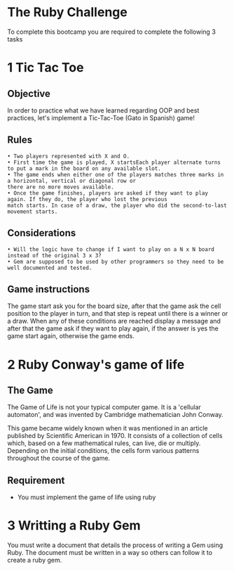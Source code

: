 # The Ruby Challenge

To complete this bootcamp you are required to complete the following 3 tasks

# 1 Tic Tac Toe

## Objective

In order to practice what we have learned regarding OOP and best practices, let's implement a Tic-Tac-Toe (Gato in Spanish) game!

## Rules
    • Two players represented with X and O.
    • First time the game is played, X startsEach player alternate turns to put a mark in the board on any available slot.
    • The game ends when either one of the players matches three marks in a horizontal, vertical or diagonal row or 
    there are no more moves available.
    • Once the game finishes, players are asked if they want to play again. If they do, the player who lost the previous 
    match starts. In case of a draw, the player who did the second-to-last movement starts.

## Considerations
    • Will the logic have to change if I want to play on a N x N board instead of the original 3 x 3?
    • Gem are supposed to be used by other programmers so they need to be well documented and tested.

## Game instructions 

The game start ask you for the board size, after that the game ask the cell position to the player in turn, and that step is repeat
until there is a winner or a draw. When any of these conditions are reached display a message and after that the game ask if they want
to play again, if the answer is yes the game start again, otherwise the game ends.

# 2 Ruby Conway's game of life

## The Game
The Game of Life is not your typical computer game. It is a 'cellular automaton', and was invented by Cambridge mathematician John Conway.

This game became widely known when it was mentioned in an article published by Scientific American in 1970. It consists of a collection of cells which, based on a few mathematical rules, can live, die or multiply. Depending on the initial conditions, the cells form various patterns throughout the course of the game.

## Requirement
- You must implement the game of life using ruby

# 3 Writting a Ruby Gem

You must write a document that details the process of writing a Gem using Ruby. The document must be written in a way so others can follow it to create a ruby gem.


